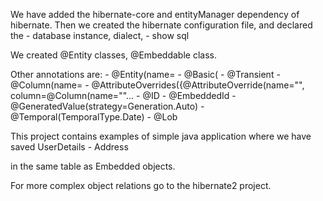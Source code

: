 We have added the hibernate-core and entityManager dependency of hibernate.
Then we created the hibernate configuration file, and declared the
	- database instance, dialect, 
	- show sql

We created @Entity classes, @Embeddable class.

Other annotations are:
	- @Entity(name=
	- @Basic(
	- @Transient
	- @Column(name=
	- @AttributeOverrides({@AttributeOverride(name="", column=@Column(name=""...
	- @ID
	- @EmbeddedId
	- @GeneratedValue(strategy=Generation.Auto)
	- @Temporal(TemporalType.Date)
	- @Lob

This project contains examples of simple java application where we have saved 
	UserDetails
		- Address

in the same table as Embedded objects.

For more complex object relations go to the hibernate2 project.